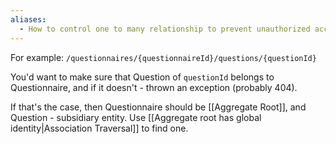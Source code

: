 ```yaml
---
aliases:
  - How to control one to many relationship to prevent unauthorized access
---
```

For example:
`/questionnaires/{questionnaireId}/questions/{questionId}`

You'd want to make sure that Question of `questionId` belongs to Questionnaire, and if it doesn't - thrown an exception (probably 404).

If that's the case, then Questionnaire should be [[Aggregate Root]], and Question - subsidiary entity. Use [[Aggregate root has global identity|Association Traversal]] to find one.
